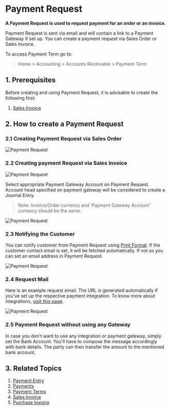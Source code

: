 <!-- add-breadcrumbs -->
# Payment Request

**A Payment Request is used to request payment for an order or an invoice.**

Payment Request is sent via email and will contain a link to a Payment Gateway if set up. You can create a payment request via Sales Order or Sales Invoice.

To access Payment Term go to:
> Home > Accounting > Accounts Receivable > Payment Term

## 1. Prerequisites
Before creating and using Payment Request, it is advisable to create the following first:

1. [Sales Invoice](/docs/user/manual/en/accounts/sales-invoice)


## 2. How to create a Payment Request

### 2.1 Creating Payment Request via Sales Order
<img class="screenshot" alt="Payment Request" src="{{docs_base_url}}/assets/img/accounts/pr-from-so.png">

### 2.2 Creating payment Request via Sales Invoice
<img class="screenshot" alt="Payment Request" src="{{docs_base_url}}/assets/img/accounts/pr-from-si.png">

Select appropriate Payment Gateway Account on Payment Request. Account head specified on payment gateway will 
be considered to create a Journal Entry.

> Note: Invoice/Order currency and 'Payment Gateway Account' currency should be the same.

<img class="screenshot" alt="Payment Request" src="{{docs_base_url}}/assets/img/accounts/pr-details-1.png">

### 2.3 Notifying the Customer
You can notify customer from Payment Request using [Print Format](/docs/user/manual/en/setting-up/print/print-format). If the customer contact email is set, it will be fetched automatically. If not so you can set an email address in Payment Request. 

<img class="screenshot" alt="Payment Request" src="{{docs_base_url}}/assets/img/accounts/pr-details-2.png">

### 2.4 Request Mail
Here is an example request email. The URL is generated automatically if you've set up the respective payment integration. To know more about integrations, [visit this page](/docs/user/manual/en/erpnext_integration).

<img class="screenshot" alt="Payment Request" src="{{docs_base_url}}/assets/img/accounts/pr-email.png">

### 2.5 Payment Request without using any Gateway

In case you don't want to use any integration or payment gateway, simply set the Bank Account. You'll have to compose the message accordingly with bank details. The party can then transfer the amount to the mentioned bank account.

## 3. Related Topics
1. [Payment Entry](/docs/user/manual/en/accounts/payment-entry)
1. [Payments](/docs/user/manual/en/accounts/payments)
1. [Payment Terms](/docs/user/manual/en/accounts/payment-terms)
1. [Sales Invoice](/docs/user/manual/en/accounts/sales-invoice)
1. [Purchase Invoice](/docs/user/manual/en/accounts/purchase-invoice)